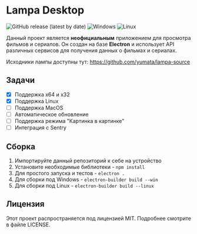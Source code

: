 # Lampa Desktop

<img alt="GitHub release (latest by date)" src="https://img.shields.io/github/downloads/GideonWhite1029/lampa-desktop/release/total?style=flat-square">

<img alt="Windows" src="https://img.shields.io/badge/-Windows-blue?style=flat-square&logo=windows&logoColor=white" />
<img alt="Linux" src="https://img.shields.io/badge/-Linux-yellow?style=flat-square&logo=linux&logoColor=white" />


Данный проект является **неофициальным** приложением для просмотра фильмов и сериалов. Он создан на базе **Electron** и использует API различных сервисов для получения данных о фильмах и сериалах.

Исходники лампы доступны тут: https://github.com/yumata/lampa-source

## Задачи

- [x] Поддержка x64 и x32
- [x] Поддержка Linux
- [ ] Поддержка MacOS
- [ ] Автоматическое обновление
- [ ] Поддержка режима "Картинка в картинке"
- [ ] Интеграция с Sentry

## Сборка

1. Импортируйте данный репозиторий к себе на устройство
2. Установите необходимые библиотеки - `npm install`
3. Для простого запуска и тестов - `electron .`
4. Для сборки под Windows - `electron-builder build --win`
5. Для сборки под Linux - `electron-builder build --linux`

## Лицензия

Этот проект распространяется под лицензией MIT. Подробнее смотрите в файле LICENSE.
